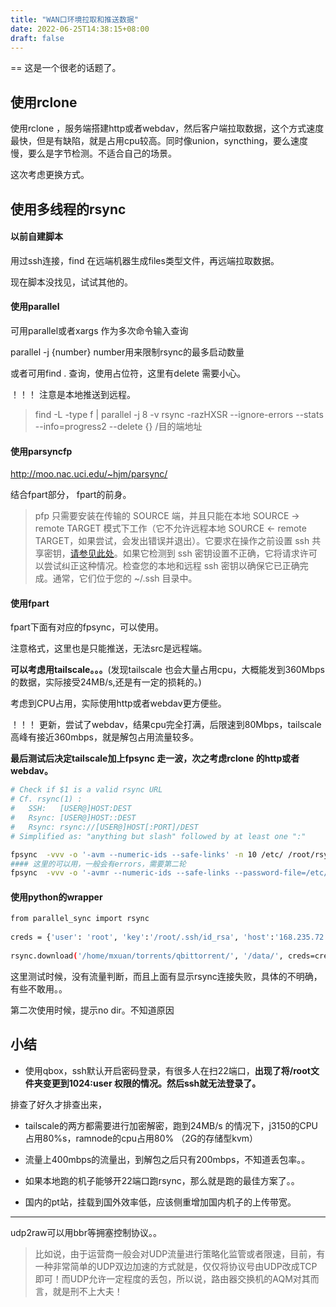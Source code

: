 ```yaml
---
title: "WAN口环境拉取和推送数据"
date: 2022-06-25T14:38:15+08:00
draft: false	
---
```


== 这是一个很老的话题了。

## 使用rclone

使用rclone ，服务端搭建http或者webdav，然后客户端拉取数据，这个方式速度最快，但是有缺陷，就是占用cpu较高。同时像union，syncthing，要么速度慢，要么是字节检测。不适合自己的场景。

这次考虑更换方式。



## 使用多线程的rsync

#### 以前自建脚本

用过ssh连接，find 在远端机器生成files类型文件，再远端拉取数据。

现在脚本没找见，试试其他的。

#### 使用parallel

可用parallel或者xargs 作为多次命令输入查询

parallel -j {number} number用来限制rsync的最多启动数量

或者可用find . 查询，使用占位符，这里有delete 需要小心。

！！！ 注意是本地推送到远程。

> find -L -type f | parallel -j 8 -v rsync -razHXSR --ignore-errors --stats --info=progress2 --delete {} /目的端地址

#### 使用parsyncfp

http://moo.nac.uci.edu/~hjm/parsync/

结合fpart部分，	fpart的前身。

> pfp 只需要安装在传输的 SOURCE 端，并且只能在本地 SOURCE -> remote TARGET 模式下工作（它不允许远程本地 SOURCE <- remote TARGET，如果尝试，会发出错误并退出）。它要求在操作之前设置 ssh 共享密钥，[请参见此处](https://goo.gl/ghCazV)。如果它检测到 ssh 密钥设置不正确，它将请求许可以尝试纠正这种情况。检查您的本地和远程 ssh 密钥以确保它已正确完成。通常，它们位于您的 ~/.ssh 目录中。

#### 使用fpart

fpart下面有对应的fpsync，可以使用。

注意格式，这里也是只能推送，无法src是远程端。

**可以考虑用tailscale。。。**(发现tailscale 也会大量占用cpu，大概能发到360Mbps的数据，实际接受24MB/s,还是有一定的损耗的。)

考虑到CPU占用，实际使用http或者webdav更方便些。

！！！ 更新，尝试了webdav，结果cpu完全打满，后限速到80Mbps，tailscale高峰有接近360mbps，就是解包占用流量较多。

**最后测试后决定tailscale加上fpsync 走一波，次之考虑rclone 的http或者webdav。**



```Bash
# Check if $1 is a valid rsync URL
# Cf. rsync(1) :
#   SSH:   [USER@]HOST:DEST
#   Rsync: [USER@]HOST::DEST
#   Rsync: rsync://[USER@]HOST[:PORT]/DEST
# Simplified as: "anything but slash" followed by at least one ":"
```



```Bash
fpsync  -vvv -o '-avm --numeric-ids --safe-links' -n 10 /etc/ /root/rsyncexp
#### 这里的可以用，一般会有errors，需要第二轮
fpsync  -vvv -o '-avmr --numeric-ids --safe-links --password-file=/etc/rsyncpasswd ' -n 16  /home/mxuan/torrents/qbittorrent/ admin@100.125.250.65::B2/MKV/et8-1/

```

#### 使用python的wrapper



```Bash
from parallel_sync import rsync                                                 
                                                                                
creds = {'user': 'root', 'key':'/root/.ssh/id_rsa', 'host':'168.235.72.82'}     
                                                                                
rsync.download('/home/mxuan/torrents/qbittorrent/', '/data/', creds=creds)
```

这里测试时候，没有流量判断，而且上面有显示rsync连接失败，具体的不明确，有些不敢用。。

第二次使用时候，提示no dir。不知道原因



## 小结

+ 使用qbox，ssh默认开启密码登录，有很多人在扫22端口，**出现了将/root文件夹变更到1024:user 权限的情况。然后ssh就无法登录了。**

排查了好久才排查出来，

+ tailscale的两方都需要进行加密解密，跑到24MB/s 的情况下，j3150的CPU占用80%s，ramnode的cpu占用80% （2G的存储型kvm）
+ 流量上400mbps的流量出，到解包之后只有200mbps，不知道丢包率。。

+ 如果本地跑的机子能够开22端口跑rsync，那么就是跑的最佳方案了。。

+ 国内的pt站，挂载到国外效率低，应该侧重增加国内机子的上传带宽。

-------------------------

udp2raw可以用bbr等拥塞控制协议。。

> 比如说，由于运营商一般会对UDP流量进行策略化监管或者限速，目前，有一种非常简单的UDP双边加速的方式就是，仅仅将协议号由UDP改成TCP即可！而UDP允许一定程度的丢包，所以说，路由器交换机的AQM对其而言，就是刑不上大夫！
